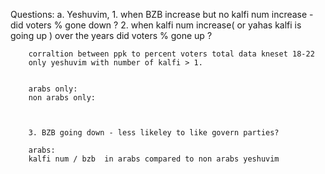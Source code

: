 Questions:
    a. Yeshuvim,
        1. when BZB increase but no kalfi num increase - did voters % gone down ?
        2. when kalfi num increase( or yahas kalfi is going up ) over the years did voters % gone up ?
        
        corraltion between ppk to percent voters total data kneset 18-22
        only yeshuvim with number of kalfi > 1.
        
        
        arabs only:
        non arabs only:
        
        
        
        3. BZB going down - less likeley to like govern parties?
        
        arabs:
        kalfi num / bzb  in arabs compared to non arabs yeshuvim
        
        
        
        
        